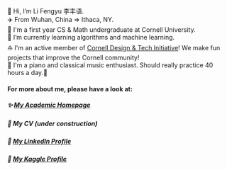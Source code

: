 👋 Hi, I’m Li Fengyu 李丰语.  
✈️ From Wuhan, China => Ithaca, NY.  
🏫 I'm a first year CS & Math undergraduate at Cornell University.  
🌱 I’m currently learning algorithms and machine learning.  
:sailboat: I'm an active member of [Cornell Design & Tech Initiative](https://www.cornelldti.org/)! We make fun projects that improve the Cornell community!  
🎹 I'm a piano and classical music enthusiast. Should really practice 40 hours a day.:thinking:

#### For more about me, please have a look at:
##### ✨ [My Academic Homepage](https://fengyuli2002.github.io)
##### 📝 My CV (under construction)
##### 🔖 [My LinkedIn Profile](https://www.linkedin.com/in/fengyuli)
##### :checkered_flag: [My Kaggle Profile](https://www.kaggle.com/fengyuli2002)
